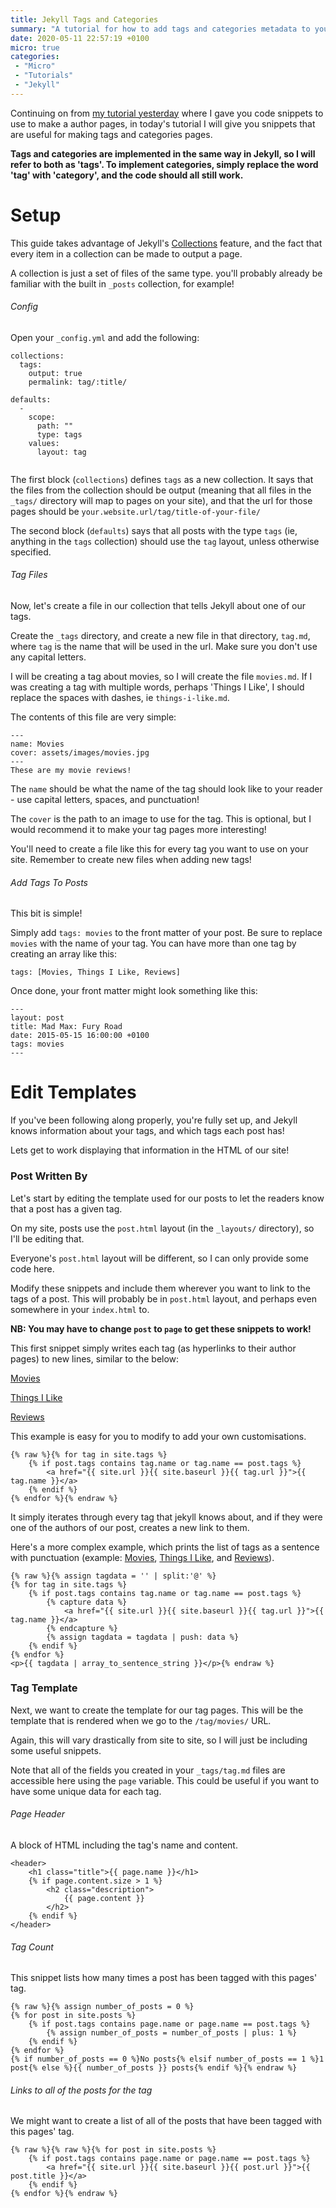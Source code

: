 ```yaml
---
title: Jekyll Tags and Categories
summary: "A tutorial for how to add tags and categories metadata to your Jekyll posts."
date: 2020-05-11 22:57:19 +0100
micro: true
categories:
 - "Micro"
 - "Tutorials"
 - "Jekyll"
---
```


Continuing on from [my tutorial yesterday](/micro/jekyll-author-pages/) where I gave you code snippets to use to make a author pages, in today's tutorial I will give you snippets that are useful for making tags and categories pages.

**Tags and categories are implemented in the same way in Jekyll, so I will refer to both as 'tags'. To implement categories, simply replace the word 'tag' with 'category', and the code should all still work.**

# Setup

This guide takes advantage of Jekyll's [Collections](https://jekyllrb.com/docs/collections/) feature, and the fact that every item in a collection can be made to output a page.

A collection is just a set of files of the same type. you'll probably already be familiar with the built in `_posts` collection, for example!

###### Config

Open your `_config.yml` and add the following:

```
collections:
  tags:
    output: true
    permalink: tag/:title/

defaults:
  -
    scope:
      path: ""
      type: tags
    values:
      layout: tag


```

The first block (`collections`) defines `tags` as a new collection. It says that the files from the collection should be output (meaning that all files in the `_tags/` directory will map to pages on your site), and that the url for those pages should be `your.website.url/tag/title-of-your-file/`

The second block (`defaults`) says that all posts with the type `tags` (ie, anything in the `tags` collection) should use the `tag` layout, unless otherwise specified.

###### Tag Files

Now, let's create a file in our collection that tells Jekyll about one of our tags.

Create the `_tags` directory, and create a new file in that directory, `tag.md`, where `tag` is the name that will be used in the url. Make sure you don't use any capital letters.

I will be creating a tag about movies, so I will create the file `movies.md`. If I was creating a tag with multiple words, perhaps 'Things I Like', I should replace the spaces with dashes, ie `things-i-like.md`.

The contents of this file are very simple:

```
---
name: Movies
cover: assets/images/movies.jpg
---
These are my movie reviews!
```
The `name` should be what the name of the tag should look like to your reader - use capital letters, spaces, and punctuation!

The `cover` is the path to an image to use for the tag. This is optional, but I would recommend it to make your tag pages more interesting!

You'll need to create a file like this for every tag you want to use on your site. Remember to create new files when adding new tags!

###### Add Tags To Posts

This bit is simple!

Simply add `tags: movies` to the front matter of your post. Be sure to replace `movies` with the name of your tag. You can have more than one tag by creating an array like this:

`tags: [Movies, Things I Like, Reviews]`

Once done, your front matter might look something like this:

```
---
layout: post
title: Mad Max: Fury Road
date: 2015-05-15 16:00:00 +0100
tags: movies
---
```

# Edit Templates

If you've been following along properly, you're fully set up, and Jekyll knows information about your tags, and which tags each post has!

Lets get to work displaying that information in the HTML of our site!

### Post Written By

Let's start by editing the template used for our posts to let the readers know that a post has a given tag.

On my site, posts use the `post.html` layout (in the `_layouts/` directory), so I'll be editing that.

Everyone's `post.html` layout will be different, so I can only provide some code here.

Modify these snippets and include them wherever you want to link to the tags of a post. This will probably be in `post.html` layout, and perhaps even somewhere in your `index.html` to.

**NB: You may have to change `post` to `page` to get these snippets to work!**

This first snippet simply writes each tag (as hyperlinks to their author pages) to new lines, similar to the below:

[Movies](https://example.com/tag/movies/)

[Things I Like](https://example.com/tag/things-i-like/)

[Reviews](https://example.com/tag/reviews/)

This example is easy for you to modify to add your own customisations.

```
{% raw %}{% for tag in site.tags %}
    {% if post.tags contains tag.name or tag.name == post.tags %}
        <a href="{{ site.url }}{{ site.baseurl }}{{ tag.url }}">{{ tag.name }}</a>
    {% endif %}
{% endfor %}{% endraw %}
```

It simply iterates through every tag that jekyll knows about, and if they were one of the authors of our post, creates a new link to them.

Here's a more complex example, which prints the list of tags as a sentence with punctuation (example: [Movies](https://example.com/tag/movies/), [Things I Like](https://example.com/tag/things-i-like/), and [Reviews](https://example.com/tag/reviews/)).

```
{% raw %}{% assign tagdata = '' | split:'@' %}
{% for tag in site.tags %}
    {% if post.tags contains tag.name or tag.name == post.tags %}
        {% capture data %}
        	<a href="{{ site.url }}{{ site.baseurl }}{{ tag.url }}">{{ tag.name }}</a>
        {% endcapture %}
        {% assign tagdata = tagdata | push: data %}
    {% endif %}
{% endfor %}
<p>{{ tagdata | array_to_sentence_string }}</p>{% endraw %}
```

### Tag Template

Next, we want to create the template for our tag pages. This will be the template that is rendered when we go to the `/tag/movies/` URL.

Again, this will vary drastically from site to site, so I will just be including some useful snippets.

Note that all of the fields you created in your `_tags/tag.md` files are accessible here using the `page` variable. This could be useful if you want to have some unique data for each tag.

###### Page Header

A block of HTML including the tag's name and content.

```
<header>
    <h1 class="title">{{ page.name }}</h1>
    {% if page.content.size > 1 %}
	    <h2 class="description">
	        {{ page.content }}
	    </h2>
    {% endif %}
</header>
```

###### Tag Count

This snippet lists how many times a post has been tagged with this pages' tag.

```
{% raw %}{% assign number_of_posts = 0 %}
{% for post in site.posts %}
    {% if post.tags contains page.name or page.name == post.tags %}
        {% assign number_of_posts = number_of_posts | plus: 1 %}
    {% endif %}
{% endfor %}
{% if number_of_posts == 0 %}No posts{% elsif number_of_posts == 1 %}1 post{% else %}{{ number_of_posts }} posts{% endif %}{% endraw %}
```

###### Links to all of the posts for the tag

We might want to create a list of all of the posts that have been tagged with this pages' tag.

```
{% raw %}{% raw %}{% for post in site.posts %}
	{% if post.tags contains page.name or page.name == post.tags %}
		<a href="{{ site.url }}{{ site.baseurl }}{{ post.url }}">{{ post.title }}</a>
	{% endif %}
{% endfor %}{% endraw %}
```